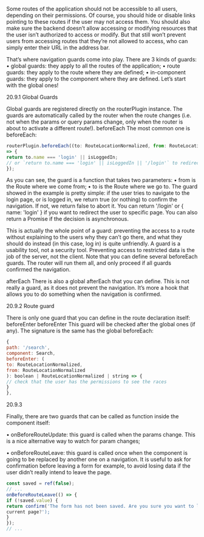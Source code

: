 Some routes of the application should not be accessible to all users, depending on their
permissions. Of course, you should hide or disable links pointing to these routes if the user may not
access them. You should also make sure the backend doesn’t allow accessing or modifying
resources that the user isn’t authorized to access or modify. But that still won’t prevent users from
accessing routes that they’re not allowed to access, who can simply enter their URL in the address
bar.

That’s where navigation guards come into play. There are 3 kinds of guards:
• global guards: they apply to all the routes of the application;
• route guards: they apply to the route where they are defined;
• in-component guards: they apply to the component where they are defined.
Let’s start with the global ones!

20.9.1 Global Guards

Global guards are registered directly on the routerPlugin instance. The guards are automatically
called by the router when the route changes (i.e. not when the params or query params change,
only when the router is about to activate a different route!).
beforeEach
The most common one is beforeEach:

```js
routerPlugin.beforeEach((to: RouteLocationNormalized, from: RouteLocationNormalized)
=> {
return to.name === 'login' || isLoggedIn;
// or `return to.name === 'login' || isLoggedIn || '/login'` to redirect
});
```

As you can see, the guard is a function that takes two parameters:
• from is the Route where we come from;
• to is the Route where we go to.
The guard showed in the example is pretty simple: if the user tries to navigate to the login page, or
is logged in, we return true (or nothing) to confirm the navigation. If not, we return false to abort
it. You can return '/login' or { name: 'login' } if you want to redirect the user to specific page. You can also return a Promise if the decision is asynchronous.

This is actually the whole point of a guard: preventing the access to a route without explaining to
the users why they can’t go there, and what they should do instead (in this case, log in) is quite
unfriendly. A guard is a usability tool, not a security tool. Preventing access to restricted data is the
job of the server, not the client.
Note that you can define several beforeEach guards. The router will run them all, and only proceed
if all guards confirmed the navigation.

afterEach
There is also a global afterEach that you can define. This is not really a guard, as it does not prevent
the navigation. It’s more a hook that allows you to do something when the navigation is confirmed.

20.9.2 Route guard

There is only one guard that you can define in the route declaration itself: beforeEnter
beforeEnter
This guard will be checked after the global ones (if any). The signature is the same has the global
beforeEach:

```js
{
path: '/search',
component: Search,
beforeEnter: (
to: RouteLocationNormalized,
from: RouteLocationNormalized
): boolean | RouteLocationNormalized | string => {
// check that the user has the permissions to see the races
}
},
```

20.9.3

Finally, there are two guards that can be called as function inside the component itself:

• onBeforeRouteUpdate: this guard is called when the params change. This is a nice alternative way
to watch for param changes;

• onBeforeRouteLeave: this guard is called once when the component is going to be replaced by
another one on a navigation. It is useful to ask for confirmation before leaving a form for
example, to avoid losing data if the user didn’t really intend to leave the page.

```js
const saved = ref(false);
// ...
onBeforeRouteLeave(() => {
if (!saved.value) {
return confirm('The form has not been saved. Are you sure you want to leave the
current page?');
}
});
// ...
```




